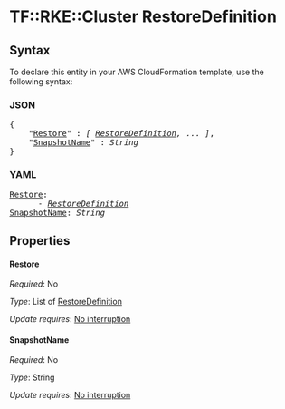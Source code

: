 # TF::RKE::Cluster RestoreDefinition

## Syntax

To declare this entity in your AWS CloudFormation template, use the following syntax:

### JSON

<pre>
{
    "<a href="#restore" title="Restore">Restore</a>" : <i>[ <a href="restoredefinition.md">RestoreDefinition</a>, ... ]</i>,
    "<a href="#snapshotname" title="SnapshotName">SnapshotName</a>" : <i>String</i>
}
</pre>

### YAML

<pre>
<a href="#restore" title="Restore">Restore</a>: <i>
      - <a href="restoredefinition.md">RestoreDefinition</a></i>
<a href="#snapshotname" title="SnapshotName">SnapshotName</a>: <i>String</i>
</pre>

## Properties

#### Restore

_Required_: No

_Type_: List of <a href="restoredefinition.md">RestoreDefinition</a>

_Update requires_: [No interruption](https://docs.aws.amazon.com/AWSCloudFormation/latest/UserGuide/using-cfn-updating-stacks-update-behaviors.html#update-no-interrupt)

#### SnapshotName

_Required_: No

_Type_: String

_Update requires_: [No interruption](https://docs.aws.amazon.com/AWSCloudFormation/latest/UserGuide/using-cfn-updating-stacks-update-behaviors.html#update-no-interrupt)

